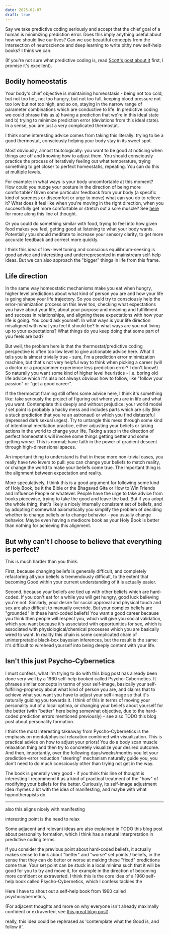 ```yaml
---
date: 2025-02-07
draft: true
---
```

Say we take predictive coding seriously and accept that the chief goal of a human is minimizing prediction error. Does this imply anything useful about how we should live our lives? Can we use beautiful concepts from the intersection of neuroscience and deep learning to write pithy new self-help books? I think we can.

(If you're not sure what predictive coding is, read [Scott's post about it](https://slatestarcodex.com/2017/09/05/book-review-surfing-uncertainty/) first, I promise it's excellent). 
## Bodily homeostatis

Your body's chief objective is maintaining homeostasis - being not too cold, but not too hot, not too hungry, but not too full, keeping blood pressure not too low but not too high, and so on, staying in the narrow range of parameter combinations which are conductive to life. In predictive coding we could phrase this as a) having a prediction that we're in this ideal state and b) trying to minimize prediction error (deviations from this ideal state). In a sense, you are just a very complicated thermostat.

I think some interesting advice comes from taking this literally: trying to be a good thermostat, consciously helping your body stay in its sweet spot. 

Most obviously, almost tautologically: you want to be good at noticing when things are off and knowing how to adjust them. You should consciously practice the process of iteratively feeling out what temperature, trying something to get closer to perfect homeostatis, repeating. You can do this at multiple levels.  

For example: in what ways is your body uncomfortable at this moment? How could you nudge your posture in the direction of being more comfortable? Given some particular feedback from your body (a specific kind of soreness or discomfort or urge to move) what can you do to relieve it? What does it feel like when you're moving in the right direction, when you successfully get more comfortable or stretch out a sore muscle? See [here](https://relicradiation.substack.com/p/how-to-care-for-your-body-while-working) for more along this line of thought.

Or you could do something similar with food, trying to feel into how given food makes you feel, getting good at listening to what your body wants. Potentially you should meditate to increase your sensory clarity, to get more accurate feedback and correct more quickly.

I think this idea of low-level tuning and conscious equilibrium-seeking is good advice and interesting and underrepresented in mainstream self-help ideas. But we can also approach the "bigger" things in life from this frame.

## Life direction

In the same way homeostatic mechanisms make you eat when hungry, higher level predictions about what kind of person you are and how your life is going shape your life trajectory. So you could try to consciously help the error-minimization process on this level too, checking what expectations you have about your life, about your purpose and meaning and fulfillment and success in relationships, and aligning these expectations with how your life is going. You could ask yourself: In what ways is your life direction misaligned with what you feel it should be? In what ways are you not living up to your expectations? What things do you keep doing that some part of you feels are bad?

But well, the problem here is that the thermostat/predictive coding perspective is often too low level to give actionable advice here. What it tells you is almost trivially true - sure, I'm a prediction error minimization machine, but that's not very helpful way to think when picking a career (will a doctor or a programmer experience less prediction error? I don't know!) So naturally you want some kind of higher level heuristics - i.e. boring old life advice which it's also not always obvious how to follow, like "follow your passion" or "get a good career".

If the thermostat framing still offers some advice here, I think it's something like: take seriously the project of figuring out where you are in life and what you want. Contemplate this deeply and without prejudice: your world model / set point is probably a hacky mess and includes parts which are silly (like a stuck prediction that you're an astronaut) or which you find distasteful (repressed dark sexual urges). Try to untangle this mess through some kind of intentional meditation practice, either adjusting your beliefs or taking actions in the world to change your life. Taking a step in the direction of perfect homeostatis will involve some things getting better and some getting worse. This is normal; have faith in the power of gradient descent through high-dimensional spaces.

An important thing to understand is that in these more non-trivial cases, you really have two levers to pull: you can change your beliefs to match reality, or change the world to make your beliefs come true. The important thing is the alignment between expectation and reality.

More speculatively, I think this is a good argument for following some kind of Holy Book, be it the Bible or the Bhagavad Gita or How to Win Friends and Influence People or whatever. People have the urge to take advice from books piecewise, trying to take the good and leave the bad. But if you adopt the whole thing, that's likely a nicely internally consistent set of beliefs, and by adopting it somewhat axiomatically you simplify the problem of deciding whether to change beliefs or to change behavior - you usually change behavior. Maybe even having a mediocre book as your Holy Book is better than nothing for achieving this alignment. 
## But why can't I choose to believe that everything is perfect?

This is much harder than you think. 

First, because changing beliefs is generally difficult, and completely refactoring all your beliefs is tremendously difficult, to the extent that becoming Good within your current understanding of it is actually easier. 

Second, because your beliefs are tied up with other beliefs which are hard-coded. If you don't eat for a while you will get hungry, good luck believing you're not. Similarly, your desire for social approval and physical touch and sex are also difficult to manually override. But your complex beliefs are "grounded" in these hard-coded beliefs! You want a good career because you think then people will respect you, which will give you social validation, which you want because it's associated with opportunities for sex, which is associated with physiological/chemical processes which you are basically wired to want. In reality this chain is some complicated chain of uninterpretable black-box bayesian inferences, but the result is the same: it's difficult to wirehead yourself into being deeply content with your life. 

## Isn't this just Psycho-Cybernetics

I must confess, what I'm trying to do with this blog post has already been done very well by a 1960 self-help booked called Psycho-Cybernetics. It phrases similar concepts in terms of your self-image, basically your self-fulfilling-prophecy about what kind of person you are, and claims that to achieve what you want you have to adjust your self-image so that it's naturally guiding you towards it. I think of this in terms of moving your personality out of a local optima, or changing your beliefs about yourself for the better (with "better" here being somewhat objective, due to the hard-coded prediction errors mentioned previously) - see also TODO this blog post about personality formation.

I think the most interesting takeaway from Pyscho-Cybernetics is the emphasis on mental/physical relaxation combined with visualization. This is practical advice on how to adjust your priors! You do a body scan muscle relaxation thing and then try to concretely visualize your desired outcome. And then, importantly, over the following days/weeks/months you let your prediction-error reduction "steering" mechanism naturally guide you, you don't need to do much consciously other than trying not get in the way.

The book is generally very good - if you think this line of thought is interesting I recommend it as a kind of practical treatment of the "how" of modifying your beliefs for the better. Curiously, its self-image adjustment idea rhymes a lot with the idea of manifesting, and maybe with what hypnotherapists do.

---------------



also this aligns nicely with manifesting



interesting point is the need to relax

Some adjacent and relevant ideas are also explained in TODO this blog post about personality formation, which I think has a natural interpretation in predictive coding terms. 

If you consider the previous point about hard-coded beliefs, it actually makes sense to think about "better" and "worse" set points / beliefs, in the sense that they can do better or worse at making these "fixed" predictions come true. Your set point can be stuck in a local minima such that it will be good for you to try and move it, for example in the direction of becoming more confident or extraverted. I think this is the core idea of a 1960 self-help book called Psycho-Cybernetics, which I confess tackles the 



Here I have to shout out a self-help book from 1960 called psychocybernetics, 


(For adjacent thoughts and more on why everyone isn't already maximally confident or extraverted, see [this great blog post](https://meltingasphalt.com/personality-the-body-in-society/)). 





really, this idea could be rephrased as 'contemplate what the Good is, and follow it'. 




